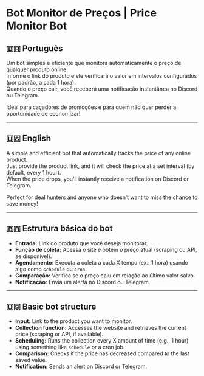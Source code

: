 # Bot Monitor de Preços | Price Monitor Bot

## 🇧🇷 Português

Um bot simples e eficiente que monitora automaticamente o preço de qualquer produto online.  
Informe o link do produto e ele verificará o valor em intervalos configurados (por padrão, a cada 1 hora).  
Quando o preço cair, você receberá uma notificação instantânea no Discord ou Telegram.

Ideal para caçadores de promoções e para quem não quer perder a oportunidade de economizar!  

---

## 🇺🇸 English

A simple and efficient bot that automatically tracks the price of any online product.  
Just provide the product link, and it will check the price at a set interval (by default, every 1 hour).  
When the price drops, you’ll instantly receive a notification on Discord or Telegram.

Perfect for deal hunters and anyone who doesn’t want to miss the chance to save money!  

---

## 🇧🇷 Estrutura básica do bot

- **Entrada:** Link do produto que você deseja monitorar.
- **Função de coleta:** Acessa o site e obtém o preço atual (scraping ou API, se disponível).
- **Agendamento:** Executa a coleta a cada X tempo (ex.: 1 hora) usando algo como `schedule` ou `cron`.
- **Comparação:** Verifica se o preço caiu em relação ao último valor salvo.
- **Notificação:** Envia um alerta no Discord ou Telegram.

---

## 🇺🇸 Basic bot structure

- **Input:** Link to the product you want to monitor.
- **Collection function:** Accesses the website and retrieves the current price (scraping or API, if available).
- **Scheduling:** Runs the collection every X amount of time (e.g., 1 hour) using something like `schedule` or a cron job.
- **Comparison:** Checks if the price has decreased compared to the last saved value.
- **Notification:** Sends an alert on Discord or Telegram.


